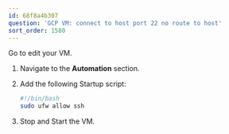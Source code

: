 ```yaml
---
id: 68f8a4b307
question: 'GCP VM: connect to host port 22 no route to host'
sort_order: 1580
---
```


Go to edit your VM.

1. Navigate to the **Automation** section.
2. Add the following Startup script:
   
   ```bash
   #!/bin/bash
   sudo ufw allow ssh
   ```
3. Stop and Start the VM.